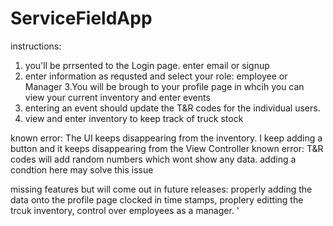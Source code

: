 # ServiceFieldApp
instructions:
1. you'll be prrsented to the Login page. enter email or signup
2. enter information as requsted and select your role: employee or Manager
3.You will be brough to your profile page in whcih you can view your current inventory and enter events
4. entering an event should update the T&R codes for the individual users. 
5. view and enter inventory to keep track of truck stock

known error: The UI keeps disappearing from the inventory. I keep adding a button and it keeps disappearing from the View Controller
known error: T&R codes will add random numbers which wont show any data. adding a condtion here may solve this issue

missing features but will come out in future releases: properly adding the data onto the profile page
clocked in time stamps, proplery editting the trcuk inventory, control over employees as a manager.
'
